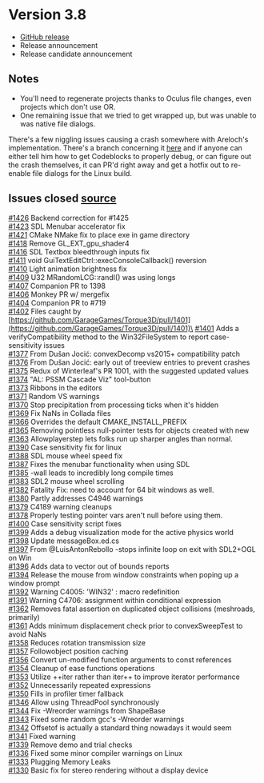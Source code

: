 # Version 3.8

* [GitHub release](https://github.com/GarageGames/Torque3D/releases/tag/v3.8)
* Release announcement
* Release candidate announcement

## Notes <a href="#toc0" id="toc0"></a>

* You'll need to regenerate projects thanks to Oculus file changes, even projects which don't use OR.
* One remaining issue that we tried to get wrapped up, but was unable to was native file dialogs.

There's a few niggling issues causing a crash somewhere with Areloch's implementation. There's a branch concerning it [here](https://github.com/Areloch/Torque3D/tree/NFD\_WIP) and if anyone can either tell him how to get Codeblocks to properly debug, or can figure out the crash themselves, it can PR'd right away and get a hotfix out to re-enable file dialogs for the Linux build.

## Issues closed [source](https://github.com/GarageGames/Torque3D/issues?q=milestone%3A3.8+is%3Aclosed) <a href="#toc1" id="toc1"></a>

[#1426](https://github.com/GarageGames/Torque3D/pull/1426) Backend correction for #1425\
[#1423](https://github.com/GarageGames/Torque3D/pull/1423) SDL Menubar accelerator fix\
[#1421](https://github.com/GarageGames/Torque3D/pull/1421) CMake NMake fix to place exe in game directory\
[#1418](https://github.com/GarageGames/Torque3D/pull/1418) Remove GL\_EXT\_gpu\_shader4\
[#1416](https://github.com/GarageGames/Torque3D/pull/1416) SDL Textbox bleedthrough inputs fix\
[#1411](https://github.com/GarageGames/Torque3D/pull/1411) void GuiTextEditCtrl::execConsoleCallback() reversion\
[#1410](https://github.com/GarageGames/Torque3D/pull/1410) Light animation brightness fix\
[#1409](https://github.com/GarageGames/Torque3D/pull/1409) U32 MRandomLCG::randI() was using longs\
[#1407](https://github.com/GarageGames/Torque3D/pull/1407) Companion PR to 1398\
[#1406](https://github.com/GarageGames/Torque3D/pull/1406) Monkey PR w/ mergefix\
[#1404](https://github.com/GarageGames/Torque3D/pull/1404) Companion PR to #719\
[#1402](https://github.com/GarageGames/Torque3D/pull/1402) Files caught by [https://github.com/GarageGames/Torque3D/pull/1401](https://github.com/GarageGames/Torque3D/pull/1401)\
[#1401](https://github.com/GarageGames/Torque3D/pull/1401) Adds a verifyCompatibility method to the Win32FileSystem to report case-sensitivity issues\
[#1377](https://github.com/GarageGames/Torque3D/pull/1377) From Dušan Jocić: convexDecomp vs2015+ compatibility patch\
[#1376](https://github.com/GarageGames/Torque3D/pull/1376) From Dušan Jocić: early out of treeview entries to prevent crashes\
[#1375](https://github.com/GarageGames/Torque3D/pull/1375) Redux of Winterleaf's PR 1001, with the suggested updated values\
[#1374](https://github.com/GarageGames/Torque3D/pull/1374) "AL: PSSM Cascade Viz" tool-button\
[#1373](https://github.com/GarageGames/Torque3D/pull/1373) Ribbons in the editors\
[#1371](https://github.com/GarageGames/Torque3D/pull/1371) Random VS warnings\
[#1370](https://github.com/GarageGames/Torque3D/pull/1370) Stop precipitation from processing ticks when it's hidden\
[#1369](https://github.com/GarageGames/Torque3D/pull/1369) Fix NaNs in Collada files\
[#1366](https://github.com/GarageGames/Torque3D/pull/1366) Overrides the default CMAKE\_INSTALL\_PREFIX\
[#1365](https://github.com/GarageGames/Torque3D/pull/1365) Removing pointless null-pointer tests for objects created with new\
[#1363](https://github.com/GarageGames/Torque3D/pull/1363) Allowplayerstep lets folks run up sharper angles than normal.\
[#1390](https://github.com/GarageGames/Torque3D/pull/1390) Case sensitivity fix for linux\
[#1388](https://github.com/GarageGames/Torque3D/pull/1388) SDL mouse wheel speed fix\
[#1387](https://github.com/GarageGames/Torque3D/pull/1387) Fixes the menubar functionality when using SDL\
[#1385](https://github.com/GarageGames/Torque3D/pull/1385) -wall leads to incredibly long compile times\
[#1383](https://github.com/GarageGames/Torque3D/pull/1383) SDL2 mouse wheel scrolling\
[#1382](https://github.com/GarageGames/Torque3D/pull/1382) Fatality Fix: need to account for 64 bit windows as well.\
[#1380](https://github.com/GarageGames/Torque3D/pull/1380) Partly addresses C4946 warnings\
[#1379](https://github.com/GarageGames/Torque3D/pull/1379) C4189 warning cleanups\
[#1378](https://github.com/GarageGames/Torque3D/pull/1378) Properly testing pointer vars aren't null before using them.\
[#1400](https://github.com/GarageGames/Torque3D/pull/1400) Case sensitivity script fixes\
[#1399](https://github.com/GarageGames/Torque3D/pull/1399) Adds a debug visualization mode for the active physics world\
[#1398](https://github.com/GarageGames/Torque3D/pull/1398) Update messageBox.ed.cs\
[#1397](https://github.com/GarageGames/Torque3D/pull/1397) From @LuisAntonRebollo -stops infinite loop on exit with SDL2+OGL on Win\
[#1396](https://github.com/GarageGames/Torque3D/pull/1396) Adds data to vector out of bounds reports\
[#1394](https://github.com/GarageGames/Torque3D/pull/1394) Release the mouse from window constraints when poping up a window prompt\
[#1392](https://github.com/GarageGames/Torque3D/pull/1392) Warning C4005: 'WIN32' : macro redefinition\
[#1391](https://github.com/GarageGames/Torque3D/pull/1391) Warning C4706: assignment within conditional expression\
[#1362](https://github.com/GarageGames/Torque3D/pull/1362) Removes fatal assertion on duplicated object collisions (meshroads, primarily)\
[#1361](https://github.com/GarageGames/Torque3D/pull/1361) Adds minimum displacement check prior to convexSweepTest to avoid NaNs\
[#1358](https://github.com/GarageGames/Torque3D/pull/1358) Reduces rotation transmission size\
[#1357](https://github.com/GarageGames/Torque3D/pull/1357) Followobject position caching\
[#1356](https://github.com/GarageGames/Torque3D/pull/1356) Convert un-modified function arguments to const references\
[#1354](https://github.com/GarageGames/Torque3D/pull/1354) Cleanup of ease functions operations\
[#1353](https://github.com/GarageGames/Torque3D/pull/1353) Utilize ++iter rather than iter++ to improve iterator performance\
[#1352](https://github.com/GarageGames/Torque3D/pull/1352) Unnecessarily repeated expressions\
[#1350](https://github.com/GarageGames/Torque3D/pull/1350) Fills in profiler timer fallback\
[#1346](https://github.com/GarageGames/Torque3D/pull/1346) Allow using ThreadPool synchronously\
[#1344](https://github.com/GarageGames/Torque3D/pull/1344) Fix -Wreorder warnings from ShapeBase\
[#1343](https://github.com/GarageGames/Torque3D/pull/1343) Fixed some random gcc's -Wreorder warnings\
[#1342](https://github.com/GarageGames/Torque3D/pull/1342) Offsetof is actually a standard thing nowadays it would seem\
[#1341](https://github.com/GarageGames/Torque3D/pull/1341) Fixed warning\
[#1339](https://github.com/GarageGames/Torque3D/pull/1339) Remove demo and trial checks\
[#1336](https://github.com/GarageGames/Torque3D/pull/1336) Fixed some minor compiler warnings on Linux\
[#1333](https://github.com/GarageGames/Torque3D/pull/1333) Plugging Memory Leaks\
[#1330](https://github.com/GarageGames/Torque3D/pull/1330) Basic fix for stereo rendering without a display device
